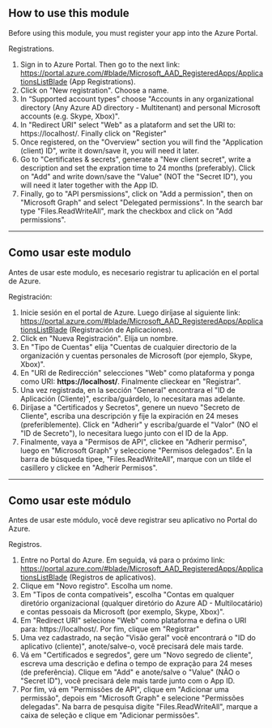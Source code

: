 ## How to use this module

Before using this module, you must register your app into the Azure Portal.

Registrations.

1. Sign in to Azure Portal. Then go to the next link: https://portal.azure.com/#blade/Microsoft_AAD_RegisteredApps/ApplicationsListBlade (App Registrations).
2. Click on "New registration". Choose a name.
3. In “Supported account types” choose "Accounts in any organizational directory (Any Azure AD directory - Multitenant) and personal Microsoft accounts (e.g. Skype, Xbox)".
4. In "Redirect URI" select "Web" as a plataform and set the URI to: https://localhost/. Finally click on "Register"
5. Once registered, on the "Overview" section you will find the "Application (client) ID", write it down/save it, you will need it later.
6. Go to "Certificates & secrets", generate a "New client secret", write a description and set the expration time to 24 months (preferably). Click on "Add" and write down/save the "Value" (NOT the "Secret ID"), you will need it later together with the App ID.
7. Finally, go to "API persmissions", click on "Add a permission", then on "Microsoft Graph" and select "Delegated permissions". In the search bar type "Files.ReadWriteAll", mark the checkbox and click on "Add permissions".

---

## Como usar este modulo

Antes de usar este modulo, es necesario registrar tu aplicación en el portal de Azure. 

Registración: 

1. Inicie sesión en el portal de Azure. Luego diríjase al siguiente link: https://portal.azure.com/#blade/Microsoft_AAD_RegisteredApps/ApplicationsListBlade (Registración de Aplicaciones). 
2. Click en "Nueva Registración". Elija un nombre. 
3. En "Tipo de Cuentas" elija "Cuentas de cualquier directorio de la organización y cuentas personales de Microsoft (por ejemplo, Skype, Xbox)". 
4. En "URI de Redirección" selecciones "Web" como plataforma y ponga como URI: __https://localhost/__. Finalmente clieckear en "Registrar". 
5. Una vez registrada, en la sección "General" encontrara el "ID de Aplicación (Cliente)", escriba/guárdelo, lo necesitara mas adelante. 
6. Diríjase a "Certificados y Secretos", genere un nuevo "Secreto de Cliente", escriba una descripción y fije la expiración en 24 meses (preferiblemente). Click en "Adherir" y escriba/guarde el "Valor" (NO el "ID de Secreto"), lo necesitara luego junto con el ID de la App. 
7. Finalmente, vaya a "Permisos de API", clickee en "Adherir permiso", luego en "Microsoft Graph" y seleccione "Permisos delegados". En la barra de búsqueda tipee, "Files.ReadWriteAll", marque con un tilde el casillero y clickee en "Adherir Permisos". 

---

## Como usar este módulo

Antes de usar este módulo, você deve registrar seu aplicativo no Portal do Azure.

Registros.

1. Entre no Portal do Azure. Em seguida, vá para o próximo link: https://portal.azure.com/#blade/Microsoft_AAD_RegisteredApps/ApplicationsListBlade (Registros de aplicativos).
2. Clique em "Novo registro". Escolha um nome.
3. Em "Tipos de conta compatíveis", escolha "Contas em qualquer diretório organizacional (qualquer diretório do Azure AD - Multilocatário) e contas pessoais da Microsoft (por exemplo, Skype, Xbox)".
4. Em "Redirect URI" selecione "Web" como plataforma e defina o URI para: https://localhost/. Por fim, clique em "Registrar"
5. Uma vez cadastrado, na seção "Visão geral" você encontrará o "ID do aplicativo (cliente)", anote/salve-o, você precisará dele mais tarde.
6. Vá em "Certificados e segredos", gere um "Novo segredo de cliente", escreva uma descrição e defina o tempo de expração para 24 meses (de preferência). Clique em "Add" e anote/salve o "Value" (NÃO o "Secret ID"), você precisará dele mais tarde junto com o App ID.
7. Por fim, vá em "Permissões de API", clique em "Adicionar uma permissão", depois em "Microsoft Graph" e selecione "Permissões delegadas". Na barra de pesquisa digite "Files.ReadWriteAll", marque a caixa de seleção e clique em "Adicionar permissões".